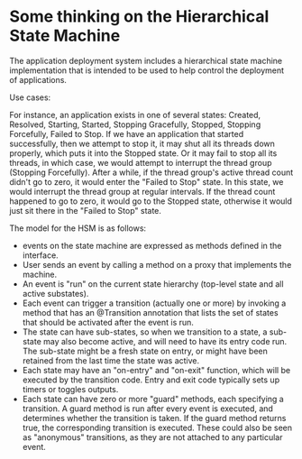 Some thinking on the Hierarchical State Machine
===============================================

The application deployment system includes a hierarchical state machine
implementation that is intended to be used to help control the deployment of 
applications.

Use cases:

For instance, an application exists in one of several states: Created, 
Resolved, Starting, Started, Stopping Gracefully, Stopped, Stopping Forcefully,
Failed to Stop.  If we have an application that started successfully, then
we attempt to stop it, it may shut all its threads down properly, which puts it
into the Stopped state.  Or it may fail to stop all its threads, in which case, 
we would attempt to interrupt the thread group (Stopping Forcefully).  After a 
while, if the thread group's active thread count didn't go to zero, it would
enter the "Failed to Stop" state.  In this state, we would interrupt the thread
group at regular intervals.  If the thread count happened to go to zero, it
would go to the Stopped state, otherwise it would just sit there in the "Failed 
to Stop" state.

The model for the HSM is as follows:

- events on the state machine are expressed as methods defined in the interface.
- User sends an event by calling a method on a proxy that implements the machine.
- An event is "run" on the current state hierarchy (top-level state and all
active substates).
- Each event can trigger a transition (actually one or more) by invoking a method
that has an @Transition annotation that lists the set of states that should be
activated after the event is run.
- The state can have sub-states, so when we transition to a state, a sub-state
may also become active, and will need to have its entry code run.  The sub-state
might be a fresh state on entry, or might have been retained from the last time
the state was active.  
- Each state may have an "on-entry" and "on-exit" function, which will be executed
by the transition code.  Entry and exit code 
typically sets up timers or toggles outputs.
- Each state can have zero or more "guard" methods, each specifying a transition.
A guard method is run after every event is executed, and determines whether the
transition is taken.  If the
guard method returns true, the corresponding transition is executed.  These 
could also be seen as "anonymous" transitions, as they are not attached to any
particular event.


